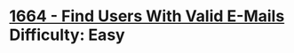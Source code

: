 # [1664 - Find Users With Valid E-Mails](https://leetcode.com/problems/find-users-with-valid-e-mails/) </br> Difficulty: Easy